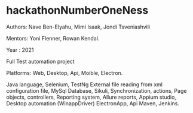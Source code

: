# hackathonNumberOneNess
Authors: Nave Ben-Elyahu, Mimi Isaak, Jondi Tsveniashvili


Mentors: Yoni Flenner, Rowan Kendal. 

Year : 2021 

Full Test automation project 

Platforms: Web, Desktop, Api, Moible, Electron.

Java language,
 Selenium,
 TestNg
 External file reading from xml configuration file,
 MySql Database,
 Sikuli,
 Synchronization,
 actions,
 Page objects,
 controllers,
 Reporting system, 
 Allure reports,
 Appium studio,
 Desktop automation (WinappDriver)
 ElectronApp,
 Api
 Maven,
 Jenkins.
